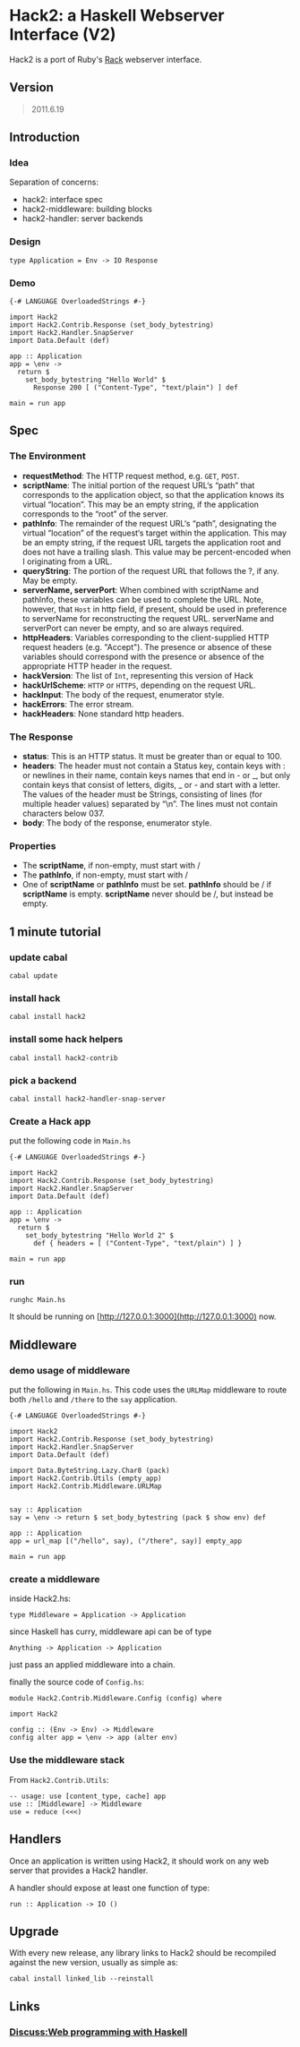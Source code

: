 Hack2: a Haskell Webserver Interface (V2)
========================================

Hack2 is a port of Ruby's [Rack](http://rack.rubyforge.org/) webserver interface.

Version
-------

> 2011.6.19

Introduction
------------

### Idea

Separation of concerns:

* hack2: interface spec
* hack2-middleware: building blocks
* hack2-handler: server backends

### Design

    type Application = Env -> IO Response

### Demo

    {-# LANGUAGE OverloadedStrings #-}

    import Hack2
    import Hack2.Contrib.Response (set_body_bytestring)
    import Hack2.Handler.SnapServer
    import Data.Default (def)

    app :: Application
    app = \env -> 
      return $ 
        set_body_bytestring "Hello World" $
          Response 200 [ ("Content-Type", "text/plain") ] def

    main = run app
    

Spec
----

### The Environment

* __requestMethod__: The HTTP request method, e.g. `GET`, `POST`.
* __scriptName__: The initial portion of the request URL‘s “path” that corresponds to the application object, so that the application knows its virtual “location”. This may be an empty string, if the application corresponds to the “root” of the server.
* __pathInfo__: The remainder of the request URL‘s “path”, designating the virtual “location” of the request‘s target within the application. This may be an empty string, if the request URL targets the application root and does not have a trailing slash. This value may be percent-encoded when I originating from a URL.
* __queryString__: The portion of the request URL that follows the ?, if any. May be empty.
* __serverName, serverPort__: When combined with scriptName and pathInfo, these variables can be used to complete the URL. Note, however, that `Host` in http field, if present, should be used in preference to serverName for reconstructing the request URL. serverName and serverPort can never be empty, and so are always required.
* __httpHeaders__: Variables corresponding to the client-supplied HTTP request headers (e.g. "Accept"). The presence or absence of these variables should correspond with the presence or absence of the appropriate HTTP header in the request. 
* __hackVersion__: The list of `Int`, representing this version of Hack
* __hackUrlScheme__: `HTTP` or `HTTPS`, depending on the request URL. 
* __hackInput__: The body of the request, enumerator style.
* __hackErrors__: The error stream.
* __hackHeaders__: None standard http headers.


### The Response

* __status__: This is an HTTP status. It must be greater than or equal to 100. 
* __headers__: The header must not contain a Status key, contain keys with : or newlines in their name, contain keys names that end in - or _, but only contain keys that consist of letters, digits, _ or - and start with a letter. The values of the header must be Strings, consisting of lines (for multiple header values) separated by “\n”. The lines must not contain characters below 037.
* __body__: The body of the response, enumerator style.

### Properties

* The __scriptName__, if non-empty, must start with /
* The __pathInfo__, if non-empty, must start with /
* One of __scriptName__ or __pathInfo__ must be set. __pathInfo__ should be / if __scriptName__ is empty. __scriptName__ never should be /, but instead be empty.


1 minute tutorial
-----------------

### update cabal

    cabal update
    
### install hack

    cabal install hack2

### install some hack helpers
  
    cabal install hack2-contrib

### pick a backend

    cabal install hack2-handler-snap-server

### Create a Hack app

put the following code in `Main.hs`

    {-# LANGUAGE OverloadedStrings #-}

    import Hack2
    import Hack2.Contrib.Response (set_body_bytestring)
    import Hack2.Handler.SnapServer
    import Data.Default (def)

    app :: Application
    app = \env -> 
      return $ 
        set_body_bytestring "Hello World 2" $ 
          def { headers = [ ("Content-Type", "text/plain") ] }

    main = run app


### run

    runghc Main.hs

It should be running on [http://127.0.0.1:3000](http://127.0.0.1:3000) now.

Middleware
-----------

### demo usage of middleware

put the following in `Main.hs`. This code uses the `URLMap` middleware to route both `/hello` and `/there` to the `say` application.

    {-# LANGUAGE OverloadedStrings #-}

    import Hack2
    import Hack2.Contrib.Response (set_body_bytestring)
    import Hack2.Handler.SnapServer
    import Data.Default (def)

    import Data.ByteString.Lazy.Char8 (pack)
    import Hack2.Contrib.Utils (empty_app)
    import Hack2.Contrib.Middleware.URLMap


    say :: Application
    say = \env -> return $ set_body_bytestring (pack $ show env) def

    app :: Application
    app = url_map [("/hello", say), ("/there", say)] empty_app

    main = run app

### create a middleware

inside Hack2.hs:

    type Middleware = Application -> Application

since Haskell has curry, middleware api can be of type

    Anything -> Application -> Application

just pass an applied middleware into a chain.

finally the source code of `Config.hs`:

    module Hack2.Contrib.Middleware.Config (config) where

    import Hack2

    config :: (Env -> Env) -> Middleware
    config alter app = \env -> app (alter env)


### Use the middleware stack

From `Hack2.Contrib.Utils`:

    -- usage: use [content_type, cache] app
    use :: [Middleware] -> Middleware
    use = reduce (<<<)

Handlers
--------

Once an application is written using Hack2, it should work on any web server that provides a Hack2 handler.

A handler should expose at least one function of type:

    run :: Application -> IO ()

Upgrade
-------

With every new release, any library links to Hack2 should be recompiled against the new version, usually as simple as:

    cabal install linked_lib --reinstall

Links
-----

### [Discuss:Web programming with Haskell](http://www.haskell.org/mailman/listinfo/web-devel)


